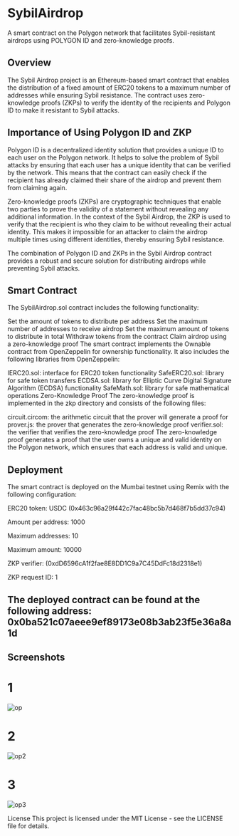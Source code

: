 # SybilAirdrop
A smart contract on the Polygon network that facilitates Sybil-resistant airdrops using POLYGON ID and zero-knowledge proofs.

## Overview

The Sybil Airdrop project is an Ethereum-based smart contract that enables the distribution of a fixed amount of ERC20 tokens to a maximum number of addresses while ensuring Sybil resistance. The contract uses zero-knowledge proofs (ZKPs) to verify the identity of the recipients and Polygon ID to make it resistant to Sybil attacks.

## Importance of Using Polygon ID and ZKP

Polygon ID is a decentralized identity solution that provides a unique ID to each user on the Polygon network. It helps to solve the problem of Sybil attacks by ensuring that each user has a unique identity that can be verified by the network. This means that the contract can easily check if the recipient has already claimed their share of the airdrop and prevent them from claiming again.

Zero-knowledge proofs (ZKPs) are cryptographic techniques that enable two parties to prove the validity of a statement without revealing any additional information. In the context of the Sybil Airdrop, the ZKP is used to verify that the recipient is who they claim to be without revealing their actual identity. This makes it impossible for an attacker to claim the airdrop multiple times using different identities, thereby ensuring Sybil resistance.

The combination of Polygon ID and ZKPs in the Sybil Airdrop contract provides a robust and secure solution for distributing airdrops while preventing Sybil attacks.


## Smart Contract
The SybilAirdrop.sol contract includes the following functionality:

Set the amount of tokens to distribute per address
Set the maximum number of addresses to receive airdrop
Set the maximum amount of tokens to distribute in total
Withdraw tokens from the contract
Claim airdrop using a zero-knowledge proof
The smart contract implements the Ownable contract from OpenZeppelin for ownership functionality. It also includes the following libraries from OpenZeppelin:

IERC20.sol: interface for ERC20 token functionality
SafeERC20.sol: library for safe token transfers
ECDSA.sol: library for Elliptic Curve Digital Signature Algorithm (ECDSA) functionality
SafeMath.sol: library for safe mathematical operations
Zero-Knowledge Proof
The zero-knowledge proof is implemented in the zkp directory and consists of the following files:

circuit.circom: the arithmetic circuit that the prover will generate a proof for
prover.js: the prover that generates the zero-knowledge proof
verifier.sol: the verifier that verifies the zero-knowledge proof
The zero-knowledge proof generates a proof that the user owns a unique and valid identity on the Polygon network, which ensures that each address is valid and unique.

## Deployment
The smart contract is deployed on the Mumbai testnet using Remix with the following configuration:

ERC20 token: USDC (0x463c96a29f442c7fac48bc5b7d468f7b5dd37c94)

Amount per address: 1000

Maximum addresses: 10

Maximum amount: 10000

ZKP verifier: (0xdD6596cA1f2fae8E8DD1C9a7C45DdFc18d2318e1)

ZKP request ID: 1

## The deployed contract can be found at the following address:  0x0ba521c07aeee9ef89173e08b3ab23f5e36a8a1d

## Screenshots

# 1
![op](https://user-images.githubusercontent.com/79459872/219967101-18d64d5a-8002-44fa-ba3f-547431907c1f.png)

# 2
![op2](https://user-images.githubusercontent.com/79459872/219967108-6d706e6e-a65d-4225-8ce5-3ec65cc303f7.png)

# 3
![op3](https://user-images.githubusercontent.com/79459872/219967118-89cf21c0-9065-4585-a241-51a9af8b6db8.jpeg)

License
This project is licensed under the MIT License - see the LICENSE file for details.
